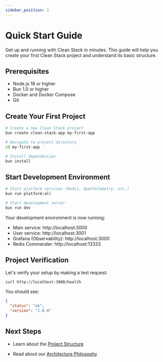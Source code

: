 ```yaml
---
sidebar_position: 1
---
```


# Quick Start Guide

Get up and running with Clean Stack in minutes. This guide will help you create your first Clean Stack project and understand its basic structure.

## Prerequisites

- Node.js 18 or higher
- Bun 1.0 or higher
- Docker and Docker Compose
- Git

## Create Your First Project

```bash
# Create a new Clean Stack project
bun create clean-stack-app my-first-app

# Navigate to project directory
cd my-first-app

# Install dependencies
bun install
```

## Start Development Environment

```bash
# Start platform services (Redis, OpenTelemetry, etc.)
bun run platform:all

# Start development server
bun run dev
```

Your development environment is now running:

- Main service: http://localhost:3000
- User service: http://localhost:3001
- Grafana (Observability): http://localhost:3000
- Redis Commander: http://localhost:13333

## Project Verification

Let's verify your setup by making a test request:

```bash
curl http://localhost:3000/health
```

You should see:

```json
{
  "status": "ok",
  "version": "1.0.0"
}
```

## Next Steps

- Learn about the [Project Structure](./project-structure)
<!-- - Explore [Platform Features](../platform-features/overview) -->
- Read about our [Architecture Philosophy](../architecture/philosophy)
